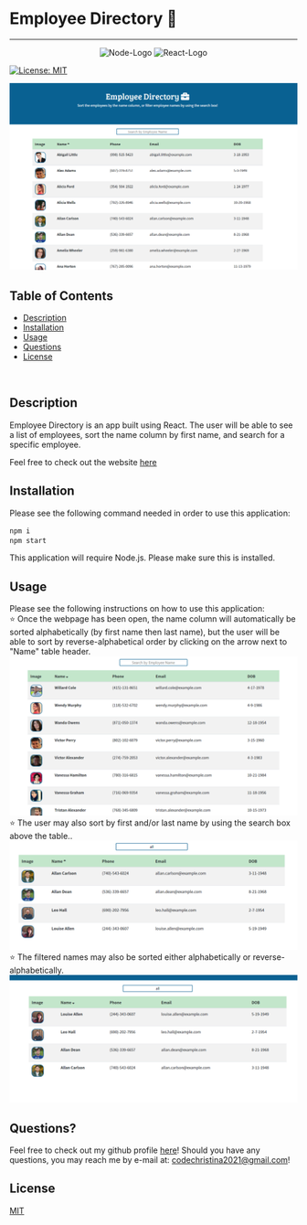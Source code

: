 # Employee Directory 💼

***
<p align="center">
  <img src="https://img.shields.io/badge/Node.js-43853D?style=for-the-badge&logo=node.js&logoColor=white" alt="Node-Logo">
  <img src="https://img.shields.io/badge/React-20232A?style=for-the-badge&logo=react&logoColor=61DAFB" alt="React-Logo">
</p>

[![License: MIT](https://img.shields.io/badge/License-MIT-yellow.svg)](https://opensource.org/licenses/MIT)

![Screenshot1](./public/images/readme-screenshot-01.png)

## Table of Contents
* [Description](#description)
* [Installation](#installation)
* [Usage](#usage)
* [Questions](#questions)
* [License](#license)

<br>

## Description
Employee Directory is an app built using React.  The user will be able to see a list of employees, sort the name column by first name, and search for a specific employee.  

Feel free to check out the website [here](https://christina2021.github.io/employee-directory/)
<br>

## Installation
Please see the following command needed in order to use this application:<br>
```bash
npm i
npm start
```
This application will require Node.js.  Please make sure this is installed.


## Usage
Please see the following instructions on how to use this application: <br>
⭐ Once the webpage has been open, the name column will automatically be sorted alphabetically (by first name then last name), but the user will be able to sort by reverse-alphabetical order by clicking on the arrow next to "Name" table header.<br>
![Screenshot2](./public/images/readme-screenshot-02.png)<br>
⭐ The user may also sort by first and/or last name by using the search box above the table..<br>
![Screenshot3](./public/images/readme-screenshot-03.png)<br>
⭐ The filtered names may also be sorted either alphabetically or reverse-alphabetically.<br>
![Screenshot4](./public/images/readme-screenshot-04.png)<br>

## Questions?
Feel free to check out my github profile [here](https://github.com/Christina2021)!
Should you have any questions, you may reach me by e-mail at: <a href="mailto:codechristina2021@gmail.com">codechristina2021@gmail.com</a>!

## License
[MIT](https://choosealicense.com/licenses/mit/#)